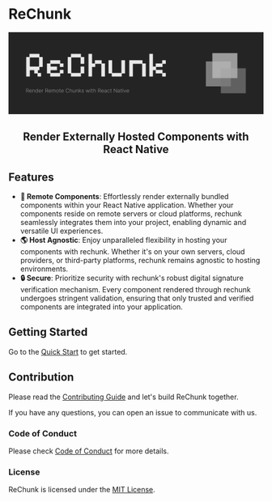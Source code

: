 # ReChunk

<picture>
  <img alt="ReChunk Banner" src="./.github/assets/hero.png">
</picture>

<h2 align="center">Render Externally Hosted Components with React Native</h2>

## Features

- **🚀 Remote Components**: Effortlessly render externally bundled components within your React Native application. Whether your components reside on remote servers or cloud platforms, rechunk seamlessly integrates them into your project, enabling dynamic and versatile UI experiences.
- **🌎 Host Agnostic**: Enjoy unparalleled flexibility in hosting your components with rechunk. Whether it's on your own servers, cloud providers, or third-party platforms, rechunk remains agnostic to hosting environments.
- **🔒 Secure**: Prioritize security with rechunk's robust digital signature verification mechanism. Every component rendered through rechunk undergoes stringent validation, ensuring that only trusted and verified components are integrated into your application.

## Getting Started

Go to the [Quick Start](https://crherman7.github.io/rechunk/) to get started.

## Contribution

Please read the [Contributing Guide](./CONTRIBUTING.md) and let's build ReChunk together.

If you have any questions, you can open an issue to communicate with us.

### Code of Conduct

Please check [Code of Conduct](./CODE_OF_CONDUCT.md) for more details.

### License

ReChunk is licensed under the [MIT License](./LICENSE).
